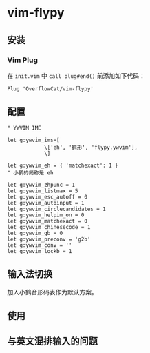 # vim-flypy

## 安装

### Vim Plug

在 `init.vim` 中 `call plug#end()` 前添加如下代码：

```vim
Plug 'OverflowCat/vim-flypy'
```

## 配置

```vim
" YWVIM IME

let g:ywvim_ims=[ 
            \['eh', '鹤形', 'flypy.ywvim'],
            \]

let g:ywvim_eh = { 'matchexact': 1 }
" 小鹤的简称是 eh

let g:ywvim_zhpunc = 1
let g:ywvim_listmax = 5
let g:ywvim_esc_autoff = 0
let g:ywvim_autoinput = 1
let g:ywvim_circlecandidates = 1
let g:ywvim_helpim_on = 0
let g:ywvim_matchexact = 0
let g:ywvim_chinesecode = 1
let g:ywvim_gb = 0
let g:ywvim_preconv = 'g2b'
let g:ywvim_conv = ''
let g:ywvim_lockb = 1
```

## 输入法切换

加入小鹤音形码表作为默认方案。

## 使用

## 与英文混排输入的问题

